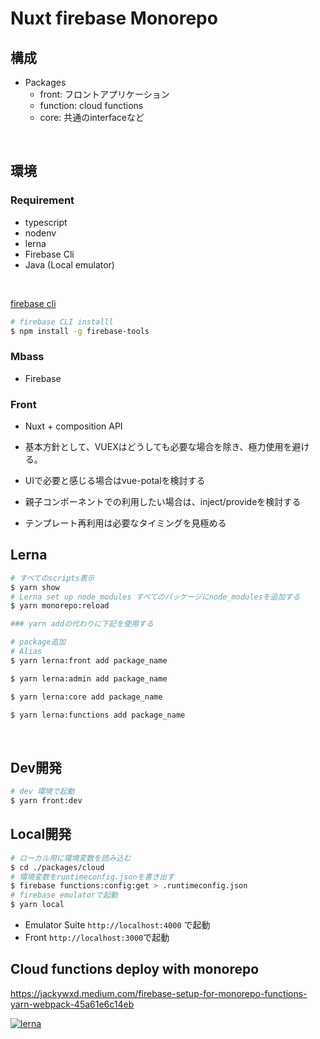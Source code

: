 # Nuxt firebase Monorepo

## 構成

- Packages
  - front: フロントアプリケーション
  - function: cloud functions
  - core: 共通のinterfaceなど

<br />

## 環境

### Requirement

- typescript
- nodenv
- lerna
- Firebase Cli
- Java (Local emulator)

<br />

[firebase cli]('https://firebase.google.com/docs/cli?hl=ja#mac-linux-npm')

```bash
# firebase CLI installl
$ npm install -g firebase-tools
```

### Mbass

- Firebase

### Front

- Nuxt + composition API

- 基本方針として、VUEXはどうしても必要な場合を除き、極力使用を避ける。
- UIで必要と感じる場合はvue-potalを検討する
- 親子コンポーネントでの利用したい場合は、inject/provideを検討する
- テンプレート再利用は必要なタイミングを見極める

## Lerna

```bash
# すべてのscripts表示
$ yarn show
# Lerna set up node_modules すべてのパッケージにnode_modulesを追加する
$ yarn monorepo:reload

### yarn addの代わりに下記を使用する

# package追加
# Alias
$ yarn lerna:front add package_name

$ yarn lerna:admin add package_name

$ yarn lerna:core add package_name

$ yarn lerna:functions add package_name

```

<br />

## Dev開発

```bash
# dev 環境で起動
$ yarn front:dev
```

## Local開発

```bash
# ローカル用に環境変数を読み込む
$ cd ./packages/cloud
# 環境変数をruntimeconfig.jsonを書き出す
$ firebase functions:config:get > .runtimeconfig.json  
# firebase emulatorで起動
$ yarn local 
```

- Emulator Suite `http://localhost:4000` で起動
- Front `http://localhost:3000`で起動

## Cloud functions deploy with monorepo

<https://jackywxd.medium.com/firebase-setup-for-monorepo-functions-yarn-webpack-45a61e6c14eb>

[![lerna](https://img.shields.io/badge/maintained%20with-lerna-cc00ff.svg)](https://lerna.js.org/)
